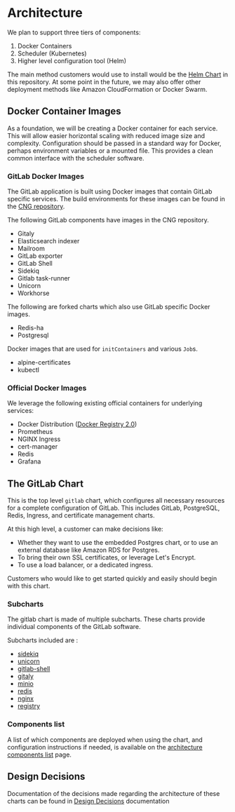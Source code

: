 # Architecture

We plan to support three tiers of components:

1. Docker Containers
1. Scheduler (Kubernetes)
1. Higher level configuration tool (Helm)

The main method customers would use to install would be the [Helm Chart](https://helm.sh/) in this repository.
At some point in the future, we may also offer other deployment methods like
Amazon CloudFormation or Docker Swarm.

## Docker Container Images

As a foundation, we will be creating a Docker container for each service.
This will allow easier horizontal scaling with reduced image size and complexity.
Configuration should be passed in a standard way for Docker, perhaps environment
variables or a mounted file. This provides a clean common interface with the
scheduler software.

### GitLab Docker Images

The GitLab application is built using Docker images that contain GitLab
specific services. The build environments for these images can be found in
the [CNG repository](https://gitlab.com/gitlab-org/build/CNG).

The following GitLab components have images in the CNG repository.

- Gitaly
- Elasticsearch indexer
- Mailroom
- GitLab exporter
- GitLab Shell
- Sidekiq
- Gitlab task-runner
- Unicorn
- Workhorse

The following are forked charts which also use GitLab specific Docker images.

- Redis-ha
- Postgresql

Docker images that are used for `initContainers` and various `Job`s.

- alpine-certificates
- kubectl

### Official Docker Images

We leverage the following existing official containers for
underlying services:

- Docker Distribution ([Docker Registry 2.0](https://github.com/docker/distribution))
- Prometheus
- NGINX Ingress
- cert-manager
- Redis
- Grafana

## The GitLab Chart

This is the top level `gitlab` chart, which configures all necessary resources
for a complete configuration of GitLab. This includes GitLab, PostgreSQL, Redis,
Ingress, and certificate management charts.

At this high level, a customer can make decisions like:

- Whether they want to use the embedded Postgres chart, or to use an external
  database like Amazon RDS for Postgres.
- To bring their own SSL certificates, or leverage Let's Encrypt.
- To use a load balancer, or a dedicated ingress.

Customers who would like to get started quickly and easily should begin with this chart.

### Subcharts

The gitlab chart is made of multiple subcharts. These charts provide individual components of the GitLab software.

Subcharts included are :

- [sidekiq](https://gitlab.com/charts/gitlab/tree/master/charts/gitlab/charts/sidekiq)
- [unicorn](https://gitlab.com/charts/gitlab/tree/master/charts/gitlab/charts/unicorn)
- [gitlab-shell](https://gitlab.com/charts/gitlab/tree/master/charts/gitlab/charts/gitlab-shell)
- [gitaly](https://gitlab.com/charts/gitlab/tree/master/charts/gitlab/charts/gitaly)
- [minio](https://gitlab.com/charts/gitlab/tree/master/charts/minio)
- [redis](https://gitlab.com/charts/gitlab/tree/master/charts/redis)
- [nginx](https://gitlab.com/charts/gitlab/tree/master/charts/nginx)
- [registry](https://gitlab.com/charts/gitlab/tree/master/charts/registry)

### Components list

A list of which components are deployed when using the chart, and configuration instructions if needed,
is available on the [architecture components list](https://docs.gitlab.com/ee/development/architecture.html#component-list) page.

## Design Decisions

Documentation of the decisions made regarding the architecture of these charts can
be found in [Design Decisions](decisions.md) documentation
